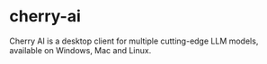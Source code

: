 # cherry-ai
Cherry AI is a desktop client for multiple cutting-edge LLM models, available on Windows, Mac and Linux.
